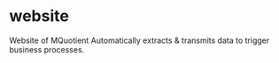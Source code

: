 # website
Website of MQuotient
Automatically extracts & transmits data to trigger business processes.
